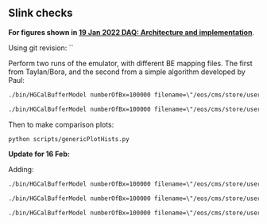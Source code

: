 ## Slink checks

**For figures shown in [19 Jan 2022 DAQ: Architecture and implementation](https://indico.cern.ch/event/1107853/contributions/4693732/attachments/2375160/4057222/HGCAL-190122.pdf)**.

Using git revision: ``

Perform two runs of the emulator, with different BE mapping files. The first from Taylan/Bora, and the second from a simple algorithm developed by Paul:

```sh
./bin/HGCalBufferModel numberOfBx=100000 filename=\"/eos/cms/store/user/agilbert/hgcal/NTuples/HGCalBEStudies_D49_ttbar_PU200_3iab_mipDef.root\" slink25GbitPerSec=true beMappingFile=\"BEDAQ_192SlinksToLpGBT_16FPGA_Mapping.json\" number=1 outputname=\"HGCalBufferModel_FEV8_MCFD2V8_BE192_SL25.root\"
```
```sh
./bin/HGCalBufferModel numberOfBx=100000 filename=\"/eos/cms/store/user/agilbert/hgcal/NTuples/HGCalBEStudies_D49_ttbar_PU200_3iab_mipDef.root\" slink25GbitPerSec=true beMappingFile=\"BEDAQ_192SlinksToLpGBT_16FPGA_Mapping.json\" number=1 outputname=\"HGCalBufferModel_FEV8_MCFD2V8_BETS16_SL25.root\"
```

Then to make comparison plots:

```sh
python scripts/genericPlotHists.py
```

**Update for 16 Feb:**

Adding:

```sh
./bin/HGCalBufferModel numberOfBx=100000 filename=\"/eos/cms/store/user/agilbert/hgcal/NTuples/HGCalBEStudies_D49_ttbar_PU200_3iab_mipDef.root\" slink25GbitPerSec=true beMappingFile=\"BEDAQ_192SlinksToLpGBT_16FPGA_Mapping_V9.1.json\" feMappingFile=\"FeMappingV9.json\" hitModifierFile=\"	modifier_config_fixdensity2_V9.json\" number=1 outputname=\"HGCalBufferModel_FEV9_MCFD2V9_BE192V9p1_SL25.root\" | tee HGCalBufferModel_FEV9_MCFD2V9_BE192V9p1_SL25.log

./bin/HGCalBufferModel numberOfBx=100000 filename=\"/eos/cms/store/user/agilbert/hgcal/NTuples/HGCalBEStudies_D49_ttbar_PU200_3iab_mipDef.root\" slink25GbitPerSec=true beMappingFile=\"TempSorting14.json\" feMappingFile=\"FeMappingV9.json\" hitModifierFile=\"modifier_config_fixdensity2_V9.json\" number=1 outputname=\"HGCalBufferModel_FEV9_MCFD2V9_BETS14_SL25.root\" | tee HGCalBufferModel_FEV9_MCFD2V9_BETS14_SL25.log

./bin/HGCalBufferModel numberOfBx=100000 filename=\"/eos/cms/store/user/agilbert/hgcal/NTuples/HGCalBEStudies_D49_ttbar_PU200_3iab_mipDef.root\" slink25GbitPerSec=true beMappingFile=\"TempSorting15.json\" feMappingFile=\"FeMappingV9.json\" hitModifierFile=\"modifier_config_fixdensity2_V9.json\" number=1 outputname=\"HGCalBufferModel_FEV9_MCFD2V9_BETS15_SL25.root\" | tee HGCalBufferModel_FEV9_MCFD2V9_BETS15_SL25.log
```
